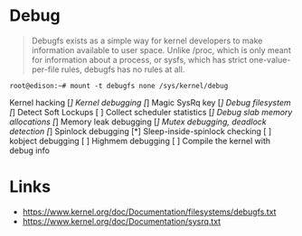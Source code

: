 Debug
==

> Debugfs exists as a simple way for kernel developers to make information available to user space.  Unlike /proc, which is only meant for information about a process, or sysfs, which has strict one-value-per-file rules, debugfs has no rules at all.


    root@edison:~# mount -t debugfs none /sys/kernel/debug


Kernel hacking
    [*] Kernel debugging
    [*]   Magic SysRq key
    [*]   Debug filesystem
    [*]   Detect Soft Lockups
    [ ]   Collect scheduler statistics
    [*]   Debug slab memory allocations
    [*]     Memory leak debugging
    [*]   Mutex debugging, deadlock detection
    [*]   Spinlock debugging
    [*]   Sleep-inside-spinlock checking
    [ ]   kobject debugging
    [ ]   Highmem debugging
    [ ]   Compile the kernel with debug info
    
    
# Links

- https://www.kernel.org/doc/Documentation/filesystems/debugfs.txt
- https://www.kernel.org/doc/Documentation/sysrq.txt